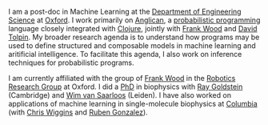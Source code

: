 I am a post-doc in Machine Learning at the [Department of Engineering Science](http://www.eng.ox.ac.uk) at [Oxford](http://www.ox.ac.uk). I work primarily on [Anglican](http://www.robots.ox.ac.uk/~fwood/anglican), a [probabilistic programming](http://probabilistic-programming.org) language closely integrated with [Clojure](http://clojure.org), jointly with [Frank Wood](http://www.robots.ox.ac.uk/~fwood/) and [David Tolpin](http://offtopia.net). My broader research agenda is to understand how programs may be used to define structured and composable models in machine learning and aritificial intelligence. To facilitate this agenda, I also work on inference techniques for probabilistic programs.

I am currently affiliated with the group of [Frank Wood](http://www.robots.ox.ac.uk/~fwood/) in the [Robotics Research Group](http://www.robots.ox.ac.uk) at Oxford. I did a [PhD](https://openaccess.leidenuniv.nl/handle/1887/15949) in biophysics with [Ray Goldstein](http://www.damtp.cam.ac.uk/user/gold) (Cambridge) and [Wim van Saarloos](http://www.lorentz.leidenuniv.nl/~saarloos) (Leiden). I have also worked on applications of machine learning in single-molecule biophysics at [Columbia](http://www.columbia.edu) (with [Chris Wiggins](http://www.columbia.edu/~chw2/) and [Ruben Gonzalez](http://www.columbia.edu/cu/chemistry/groups/gonzalez/index.html)).

<!-- , primarily using [variational](http://en.wikipedia.org/wiki/Variational_Bayesian_methods) and [empirical Bayesian](http://en.wikipedia.org/wiki/Empirical_Bayes) inference in [Hidden Markov Models](http://en.wikipedia.org/wiki/Hidden_markov_model) to analyse [single-molecule FRET data](http://ebfret.github.io).
 --> 